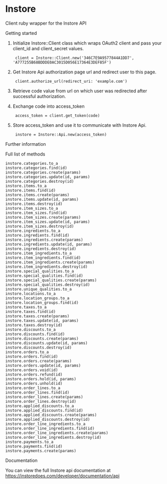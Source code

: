 Instore
===============

Client ruby wrapper for the Instore API

Getting started

1. Initialize Instore::Client class which wraps OAuth2 client and pass your client\_id and client\_secret values.

        client = Instore::Client.new('346C7E9A9577844A1DD7', 'A777255B68BDDDE0AC3015D056E17364E3DEF85F')

2. Get Instore Api authorization page url and redirect user to this page.

        client.authorize_url(redirect_uri: 'example.com')

3. Retrieve code value from url on which user was redirected after successful authorization.

4. Exchange code into access_token

        access_token = client.get_token(code)

5. Store access_token and use it to communicate with Instore Api.

        instore = Instore::Api.new(access_token)


Further information

Full list of methods
       
    instore.categories.to_a
    instore.categories.find(id)
    instore.categories.create(params)
    instore.categories.update(id, params)
    instore.categories.destroy(id)
    instore.items.to_a
    instore.items.find(id)
    instore.items.create(params)
    instore.items.update(id, params)
    instore.items.destroy(id)
    instore.item_sizes.to_a
    instore.item_sizes.find(id)
    instore.item_sizes.create(params)
    instore.item_sizes.update(id, params)
    instore.item_sizes.destroy(id)
    instore.ingredients.to_a
    instore.ingredients.find(id)
    instore.ingredients.create(params)
    instore.ingredients.update(id, params)
    instore.ingredients.destroy(id)
    instore.item_ingredients.to_a
    instore.item_ingredients.find(id)
    instore.item_ingredients.create(params)
    instore.item_ingredients.destroy(id)
    instore.special_qualities.to_a
    instore.special_qualities.find(id)
    instore.special_qualities.create(params)
    instore.special_qualities.destroy(id)
    instore.unique_qualities.to_a
    instore.locations.to_a
    instore.location_groups.to_a
    instore.location_groups.find(id)
    instore.taxes.to_a
    instore.taxes.find(id)
    instore.taxes.create(params)
    instore.taxes.update(id, params)
    instore.taxes.destroy(id)
    instore.discounts.to_a
    instore.discounts.find(id)
    instore.discounts.create(params)
    instore.discounts.update(id, params)
    instore.discounts.destroy(id)
    instore.orders.to_a
    instore.orders.find(id)
    instore.orders.create(params)
    instore.orders.update(id, params)
    instore.orders.void(id)
    instore.orders.refund(id)
    instore.orders.hold(id, params)
    instore.orders.unhold(id)
    instore.order_lines.to_a
    instore.order_lines.find(id)
    instore.order_lines.create(params)
    instore.order_lines.destroy(id)
    instore.applied_discounts.to_a
    instore.applied_discounts.find(id)
    instore.applied_discounts.create(params)
    instore.applied_discounts.destroy(id)
    instore.order_line_ingredients.to_a
    instore.order_line_ingredients.find(id)
    instore.order_line_ingredients.create(params)
    instore.order_line_ingredients.destroy(id)
    instore.payments.to_a
    instore.payments.find(id)
    instore.payments.create(params)

Documentation

You can view the full Instore api documentation at <https://instoredoes.com/developer/documentation/api>